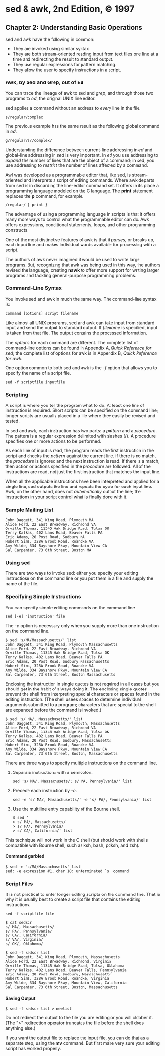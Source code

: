 # sed & awk, 2nd Edition, © 1997

## Chapter 2: Understanding Basic Operations

sed and awk have the following in common:

* They are invoked using similar syntax
* They are both stream-oriented reading input from text files one line at a time and redirecting the result to standard output.
* They use regular expressions for pattern matching.
* They allow the user to specify instructions in a script.

### Awk, by Sed and Grep, out of Ed

You can trace the lineage of awk to sed and _grep_, and through those two programs to _ed_, the original UNIX line editor.

sed applies a command without an address to _every_ line in the file.

`s/regular/complex`

The previous example has the same result as the following global command in _ed_.

`g/regular/s//complex/`

Understanding the difference between current-line addressing in _ed_ and global-line addressing in _sed_ is very important. In _ed_ you use addressing to _expand_ the number of lines that are the object of a command; in sed, you use addressing to _restrict_ the number of lines affected by a command.

Awl was developed as a programmable editor that, like sed, is stream-oriented and interprets a script of editing commands. Where awk departs from sed is in discarding the line-editor command set. It offers in its place a programming language modeled on the C language. The **print** statement replaces the **p** command, for example.

`/regular/ { print }`

The advantage of using a programming language in scripts is that it offers many more ways to control what the programmable editor can do. Awk offers expressions, conditional statements, loops, and other programming constructs.

One of the most distinctive features of awk is that it _parses_, or breaks up, each input line and makes individual words available for processing with a script.

The authors of awk never imagined it would be used to write large programs. But, recognizing that awk was being used in this way, the authors revised the language, creating **nawk** to offer more support for writing larger programs and tackling general-purpose programming problems.

### Command-Line Syntax

You invoke sed and awk in much the same way. The command-line syntax is:

`command [options] script filename`

Like almost all UNIX programs, sed and awk can take input from standard input and send the output to standard output. If _filename_ is specified, input is taken from that file. The output contains the processed information.

The _options_ for each command are different. The complete list of command-line options can be found in Appendix A, _Quick Reference for sed_; the complete list of options for awk is in Appendix B, _Quick Reference for awk_.

One option common to both sed and awk is the _-f_ option that allows you to specify the name of a script file.

`sed -f scriptfile inputfile`

### Scripting

A script is where you tell the program what to do. At least one line of instruction is required. Short scripts can be specified on the command line; longer scripts are usually placed in a file where they easily be revised and tested.

In sed and awk, each instruction has two parts: a _pattern_ and a _procedure_.
The pattern is a regular expression delimited with slashes (/). A procedure specifies one or more actions to be performed.

As each line of input is read, the program reads the first instruction in the script and checks the _pattern_ against the current line. if there is no match, the _procedure_ is ignored and the next instruction is read. If there is a match, then action or actions specified in the _procedure_ are followed. All of the instructions are read, not just the first instruction that matches the input line.

When all the applicable instructions have been interpreted and applied for a single line, sed outputs the line and repeats the cycle for each input line. Awk, on the other hand, does not _automatically_ output the line; the instructions in your script control what is finally done with it.

### Sample Mailing List

```
John Daggett, 341 King Road, Plymouth MA
Alice Ford, 22 East Broadway, Richmond VA
Orville Thomas, 11345 Oak Bridge Road, Tulsa OK
Terry Kalkas, 402 Lans Road, Beaver Falls PA
Eric Adams, 20 Post Road, Sudbury MA
Hubert Sims, 328A Brook Road, Roanoke VA
Amy Wilde, 334 Bayshore Pkwy, Mountain View CA
Sal Carpenter, 73 6th Street, Boston MA
```

### Using sed

There are two ways to invoke sed: either you specify your editing instructiosn on the command line or you put them in a file and supply the name of the file.

### Specifying Simple Instructions

You can specify simple editing commands on the command line.

`sed [-e] 'instruction' file`

The _-e_ option is necessary only when you supply more than one instruction on the command line.

```
$ sed 's/MA/Massachusetts/' list
John Daggett, 341 King Road, Plymouth Massachusetts
Alice Ford, 22 East Broadway, Richmond VA
Orville Thomas, 11345 Oak Bridge Road, Tulsa OK
Terry Kalkas, 402 Lans Road, Beaver Falls PA
Eric Adams, 20 Post Road, Sudbury Massachusetts
Hubert Sims, 328A Brook Road, Roanoke VA
Amy Wilde, 334 Bayshore Pkwy, Mountain View CA
Sal Carpenter, 73 6th Street, Boston Massachusetts
```

Enclosing the instruction in single quotes is not required in all cases but you should get in the habit of always doing it. The enclosing single quotes prevent the shell from interpreting special characters or spaces found in the editing instruction. (The shell usees spaces to determine individual arguments submitted to a program; characters that are special to the shell are expanded before the command is invoked.)

```
$ sed 's/ MA/, Massachusetts/' list
John Daggett, 341 King Road, Plymouth, Massachusetts
Alice Ford, 22 East Broadway, Richmond VA
Orville Thomas, 11345 Oak Bridge Road, Tulsa OK
Terry Kalkas, 402 Lans Road, Beaver Falls PA
Eric Adams, 20 Post Road, Sudbury, Massachusetts
Hubert Sims, 328A Brook Road, Roanoke VA
Amy Wilde, 334 Bayshore Pkwy, Mountain View CA
Sal Carpenter, 73 6th Street, Boston, Massachusetts
```

There are three ways to specify multiple instructions on the command line.

1. Separate instructions with a semicolon.

    `sed 's/ MA/, Massachusets/; s/ PA, Pennsylvania/' list`

2.  Precede each instruction by _-e_.

    `sed -e 's/ MA/, Massachusetts/' -e 's/ PA/, Pennsylvania/' list`

3.  Use the multiline entry capability of the Bourne shell.

    ```
    $ sed '
    > s/ MA/, Massachusetts/
    > s/ PA/, Pennsylvania/
    > s/ CA/, California/' list
    ```

This technique will not work in the C shell (but should work with shells compatible with Bourne shell, such as ksh, bash, pdksh, and zsh).

#### Command garbled

```
$ sed -e 's/MA/Massachusetts' list
sed: -e expression #1, char 18: unterminated `s' command
```

### Script Files

It is not practical to enter longer editing scripts on the command line.
That is why it is usually best to create a script file that contains the editing instructions.

`sed -f scriptfile file`

```
$ cat sedscr 
s/ MA/, Massachusetts/
s/ PA/, Pennsylvania/
s/ CA/, California/
s/ VA/, Virginia/
s/ OK/, Oklahoma/
```

```
$ sed -f sedscr list
John Daggett, 341 King Road, Plymouth, Massachusetts
Alice Ford, 22 East Broadway, Richmond, Virginia
Orville Thomas, 11345 Oak Bridge Road, Tulsa, Oklahoma
Terry Kalkas, 402 Lans Road, Beaver Falls, Pennsylvania
Eric Adams, 20 Post Road, Sudbury, Massachusetts
Hubert Sims, 328A Brook Road, Roanoke, Virginia
Amy Wilde, 334 Bayshore Pkwy, Mountain View, California
Sal Carpenter, 73 6th Street, Boston, Massachusetts
```

#### Saving Output

`$ sed -f sedscr list > newlist`

Do not redirect the output to the file you are editing or you will clobber it.
(The ">" redirection operator truncates the file before the shell does anything else.)

If you want the output file to replace the input file, you can do that as a separate step, using the **mv** command. But first make very sure your editing script has worked properly.